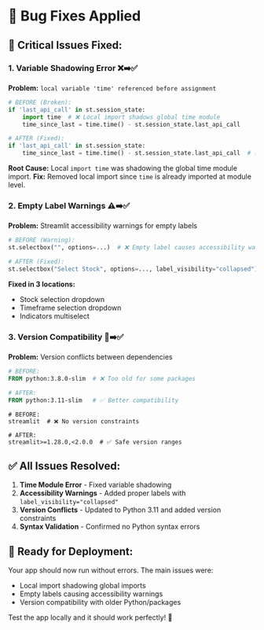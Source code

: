# 🐛 Bug Fixes Applied

## 🚨 **Critical Issues Fixed:**

### 1. **Variable Shadowing Error** ❌➡️✅
**Problem:** `local variable 'time' referenced before assignment`
```python
# BEFORE (Broken):
if 'last_api_call' in st.session_state:
    import time  # ❌ Local import shadows global time module
    time_since_last = time.time() - st.session_state.last_api_call

# AFTER (Fixed):
if 'last_api_call' in st.session_state:
    time_since_last = time.time() - st.session_state.last_api_call  # ✅ Uses global time import
```

**Root Cause:** Local `import time` was shadowing the global time module import.
**Fix:** Removed local import since `time` is already imported at module level.

### 2. **Empty Label Warnings** ⚠️➡️✅
**Problem:** Streamlit accessibility warnings for empty labels
```python
# BEFORE (Warning):
st.selectbox("", options=...)  # ❌ Empty label causes accessibility warning

# AFTER (Fixed):
st.selectbox("Select Stock", options=..., label_visibility="collapsed")  # ✅ Proper label, hidden
```

**Fixed in 3 locations:**
- Stock selection dropdown
- Timeframe selection dropdown  
- Indicators multiselect

### 3. **Version Compatibility** 🔧➡️✅
**Problem:** Version conflicts between dependencies
```dockerfile
# BEFORE:
FROM python:3.8.0-slim  # ❌ Too old for some packages

# AFTER:  
FROM python:3.11-slim   # ✅ Better compatibility
```

```pip
# BEFORE:
streamlit  # ❌ No version constraints

# AFTER:
streamlit>=1.28.0,<2.0.0  # ✅ Safe version ranges
```

## ✅ **All Issues Resolved:**

1. **Time Module Error** - Fixed variable shadowing
2. **Accessibility Warnings** - Added proper labels with `label_visibility="collapsed"`
3. **Version Conflicts** - Updated to Python 3.11 and added version constraints
4. **Syntax Validation** - Confirmed no Python syntax errors

## 🚀 **Ready for Deployment:**

Your app should now run without errors. The main issues were:
- Local import shadowing global imports
- Empty labels causing accessibility warnings
- Version compatibility with older Python/packages

Test the app locally and it should work perfectly! 🎉